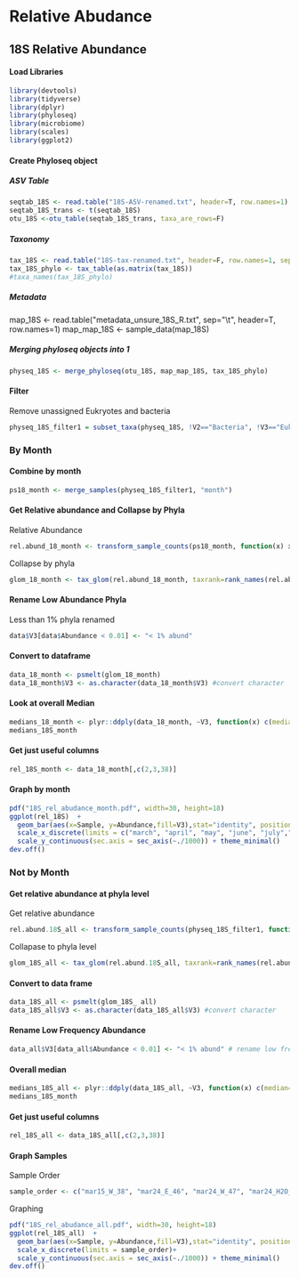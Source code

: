 # Relative Abudance
## 18S Relative Abundance
#### Load Libraries
```R
library(devtools)
library(tidyverse)
library(dplyr)
library(phyloseq)
library(microbiome)
library(scales)
library(ggplot2)
```
#### Create Phyloseq object
##### ASV Table
```R
seqtab_18S <- read.table("18S-ASV-renamed.txt", header=T, row.names=1)
seqtab_18S_trans <- t(seqtab_18S)
otu_18S <-otu_table(seqtab_18S_trans, taxa_are_rows=F)
```
##### Taxonomy
```R
tax_18S <- read.table("18S-tax-renamed.txt", header=F, row.names=1, sep="\t")
tax_18S_phylo <- tax_table(as.matrix(tax_18S))
#taxa_names(tax_18S_phylo)
```
##### Metadata
map_18S <- read.table("metadata_unsure_18S_R.txt", sep="\t", header=T, row.names=1)
map_map_18S <- sample_data(map_18S)
##### Merging phyloseq objects into 1
```R
physeq_18S <- merge_phyloseq(otu_18S, map_map_18S, tax_18S_phylo)
```
#### Filter
Remove unassigned Eukryotes and bacteria
```R
physeq_18S_filter1 = subset_taxa(physeq_18S, !V2=="Bacteria", !V3=="Eukaryota_unknown")
```
### By Month
#### Combine by month
```R
ps18_month <- merge_samples(physeq_18S_filter1, "month")
```
#### Get Relative abundance and Collapse by Phyla
Relative Abundance
```R
rel.abund_18_month <- transform_sample_counts(ps18_month, function(x) x/sum(x))
```
Collapse by phyla
```R
glom_18_month <- tax_glom(rel.abund_18_month, taxrank=rank_names(rel.abund_18_month)[2])
```
#### Rename Low Abundance Phyla
Less than 1% phyla renamed
```R
data$V3[data$Abundance < 0.01] <- "< 1% abund"
```
#### Convert to dataframe
```R
data_18_month <- psmelt(glom_18_month)
data_18_month$V3 <- as.character(data_18_month$V3) #convert character
```
####
#### Look at overall Median
```R
medians_18_month <- plyr::ddply(data_18_month, ~V3, function(x) c(median=median(x$Abundance)))
medians_18S_month
```
#### Get just useful columns
```R
rel_18S_month <- data_18_month[,c(2,3,38)]
```
#### Graph by month
```R
pdf("18S_rel_abudance_month.pdf", width=30, height=18)
ggplot(rel_18S)  + 
  geom_bar(aes(x=Sample, y=Abundance,fill=V3),stat="identity", position="stack")+
  scale_x_discrete(limits = c("march", "april", "may", "june", "july","august"))+
  scale_y_continuous(sec.axis = sec_axis(~./1000)) + theme_minimal()
dev.off()
```
### Not by Month
#### Get relative abundance at phyla level
Get relative abundance
```R
rel.abund.18S_all <- transform_sample_counts(physeq_18S_filter1, function(x) x/sum(x))
```
Collapase to phyla level
```R
glom_18S_all <- tax_glom(rel.abund.18S_all, taxrank=rank_names(rel.abund.18S_all)[2], NArm=TRUE)
```
#### Convert to data frame
```R
data_18S_all <- psmelt(glom_18S_ all)
data_18S_all$V3 <- as.character(data_18S_all$V3) #convert character
```
#### Rename Low Frequency Abundance
```R
data_all$V3[data_all$Abundance < 0.01] <- "< 1% abund" # rename low freq phyla
```
#### Overall median
```R
medians_18S_all <- plyr::ddply(data_18S_all, ~V3, function(x) c(median=median(x$Abundance)))
medians_18S_month
```
#### Get just useful columns
```R
rel_18S_all <- data_18S_all[,c(2,3,38)]
```
#### Graph Samples
Sample Order
```R
sample_order <- c("mar15_W_38", "mar24_E_46", "mar24_W_47", "mar24_H2O_48", "mar30_E_55", "mar30_W_56", "mar30_H2O_57", "apr5_E_64", "apr5_W_65", "apr5_H2O_66", "apr13_E_73", "apr13_W_74", "apr13_H2O_75", "apr20_E_82", "apr20_W_83", "apr20_H2O_84", "apr27_W_92", "apr27_H2O_93", "may5_E_100", "may5_W_101", "may10_E_109", "may10_W_110", "may10_H2O_111", "may18_E_118", "may18_W_119", "may18_H2O_120", "may25_E_127", "may25_W_128", "may25_H2O_129", "jun1_E_136", "jun1_W_137", "jun1_H2O_138", "jun7_E_148", "jun7_W_149", "jun7_H2O_150", "jun21_E_157", "jun21_W_158", "jun21_H2O_159", "jul7_E_166", "jul7_W_167", "jul7_H2O_168", "jul20_E_175", "jul20_W_176", "jul20_H2O_177", "aug3_E_184", "aug3_W_185", "aug3_H2O_186")
```
Graphing
```R
pdf("18S_rel_abudance_all.pdf", width=30, height=18)
ggplot(rel_18S_all)  + 
  geom_bar(aes(x=Sample, y=Abundance,fill=V3),stat="identity", position="stack")+
  scale_x_discrete(limits = sample_order)+
  scale_y_continuous(sec.axis = sec_axis(~./1000)) + theme_minimal()
dev.off()
```





